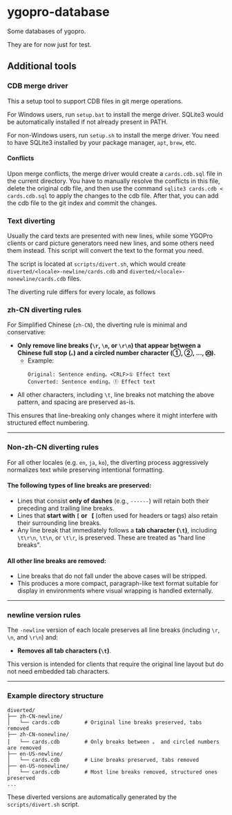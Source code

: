 # ygopro-database

Some databases of ygopro.

They are for now just for test.

## Additional tools

### CDB merge driver

This a setup tool to support CDB files in git merge operations.

For Windows users, run `setup.bat` to install the merge driver. SQLite3 would be automatically installed if not already present in PATH.

For non-Windows users, run `setup.sh` to install the merge driver. You need to have SQLite3 installed by your package manager, `apt`, `brew`, etc.

#### Conflicts

Upon merge conflicts, the merge driver would create a `cards.cdb.sql` file in the current directory. You have to manually resolve the conflicts in this file, delete the original cdb file, and then use the command `sqlite3 cards.cdb < cards.cdb.sql` to apply the changes to the cdb file. After that, you can add the cdb file to the git index and commit the changes.

### Text diverting

Usually the card texts are presented with new lines, while some YGOPro clients or card picture generators need new lines, and some others need them instead. This script will convert the text to the format you need.

The script is located at `scripts/divert.sh`, which would create `diverted/<locale>-newline/cards.cdb` and `diverted/<locale>-nonewline/cards.cdb` files.

The diverting rule differs for every locale, as follows

### zh-CN diverting rules

For Simplified Chinese (`zh-CN`), the diverting rule is minimal and conservative:

- **Only remove line breaks (`\r`, `\n`, or `\r\n`) that appear between a Chinese full stop (`。`) and a circled number character (①, ②, ..., ⑳).**
  - Example:
    ```
    Original: Sentence ending。<CRLF>① Effect text
    Converted: Sentence ending。① Effect text
    ```
- All other characters, including `\t`, line breaks not matching the above pattern, and spacing are preserved as-is.

This ensures that line-breaking only changes where it might interfere with structured effect numbering.

---

### Non-zh-CN diverting rules

For all other locales (e.g. `en`, `ja`, `ko`), the diverting process aggressively normalizes text while preserving intentional formatting.

#### The following types of line breaks are preserved:

- Lines that consist **only of dashes** (e.g., `------`) will retain both their preceding and trailing line breaks.
- Lines that **start with `[` or `【`** (often used for headers or tags) also retain their surrounding line breaks.
- Any line break that immediately follows a **tab character (`\t`)**, including `\t\r\n`, `\t\n`, or `\t\r`, is preserved. These are treated as "hard line breaks".

#### All other line breaks are removed:

- Line breaks that do not fall under the above cases will be stripped.
- This produces a more compact, paragraph-like text format suitable for display in environments where visual wrapping is handled externally.

---

### newline version rules

The `-newline` version of each locale preserves all line breaks (including `\r`, `\n`, and `\r\n`) and:

- **Removes all tab characters (`\t`)**.

This version is intended for clients that require the original line layout but do not need embedded tab characters.

---

### Example directory structure

```
diverted/
├── zh-CN-newline/
│   └── cards.cdb        # Original line breaks preserved, tabs removed
├── zh-CN-nonewline/
│   └── cards.cdb        # Only breaks between 。 and circled numbers are removed
├── en-US-newline/
│   └── cards.cdb        # Line breaks preserved, tabs removed
├── en-US-nonewline/
│   └── cards.cdb        # Most line breaks removed, structured ones preserved
...
```

These diverted versions are automatically generated by the `scripts/divert.sh` script.
